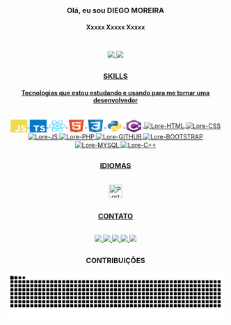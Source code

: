 <div align="center">  
  
  ### Olá, eu sou DIEGO MOREIRA
  #### Xxxxx Xxxxx Xxxxx
  
  ##
  
  <br>  
  
  <div align="center">
    <a href="https://github.com/dmsdiegomoreira">
    <img height="180em" src="https://github-readme-stats.vercel.app/api?username=dmsdiegomoreira&show_icons=true&theme=default&include_all_commits=true&count_private=true&locale=pt-br"/>
    <img height="180em" src="https://github-readme-stats.vercel.app/api/top-langs/?username=rafaballerini&layout=compact&langs_count=7&theme=default&locale=pt-br"/>
  </div>
    
  ##

  ### SKILLS
  #### Tecnologias que estou estudando e usando para me tornar uma desenvolvedor
    
  <br>
    
  <div style="display: inline_block">
    <img align="center" alt="Rafa-Js" height="30" width="40" src="https://raw.githubusercontent.com/devicons/devicon/master/icons/javascript/javascript-plain.svg">
    <img align="center" alt="Rafa-Ts" height="30" width="40" src="https://raw.githubusercontent.com/devicons/devicon/master/icons/typescript/typescript-plain.svg">
    <img align="center" alt="Rafa-React" height="30" width="40" src="https://raw.githubusercontent.com/devicons/devicon/master/icons/react/react-original.svg">
    <img align="center" alt="Rafa-HTML" height="30" width="40" src="https://raw.githubusercontent.com/devicons/devicon/master/icons/html5/html5-original.svg">
    <img align="center" alt="Rafa-CSS" height="30" width="40" src="https://raw.githubusercontent.com/devicons/devicon/master/icons/css3/css3-original.svg">
    <img align="center" alt="Rafa-Python" height="30" width="40" src="https://raw.githubusercontent.com/devicons/devicon/master/icons/python/python-original.svg">
    <img align="center" alt="Rafa-Csharp" height="30" width="40" src="https://raw.githubusercontent.com/devicons/devicon/master/icons/csharp/csharp-original.svg">
    <img align="center" alt="Lore-HTML" height="30" width="40" src="https://cdn.jsdelivr.net/gh/devicons/devicon/icons/html5/html5-original.svg">
    <img align="center" alt="Lore-CSS" height="30" width="40" src="https://cdn.jsdelivr.net/gh/devicons/devicon/icons/css3/css3-original.svg">
    <img align="center" alt="Lore-JS" height="30" width="40" src="https://cdn.jsdelivr.net/gh/devicons/devicon/icons/javascript/javascript-original.svg">
    <img align="center" alt="Lore-PHP" height="30" width="40" src="https://cdn.jsdelivr.net/gh/devicons/devicon/icons/php/php-original.svg">
    <img align="center" alt="Lore-GITHUB" height="30" width="40" src="https://cdn.jsdelivr.net/gh/devicons/devicon/icons/github/github-original.svg">
    <img align="center" alt="Lore-BOOTSTRAP" height="30" width="40" src="https://cdn.jsdelivr.net/gh/devicons/devicon/icons/bootstrap/bootstrap-original.svg">
    <img align="center" alt="Lore-MYSQL" height="30" width="40" src="https://cdn.jsdelivr.net/gh/devicons/devicon/icons/mysql/mysql-original-wordmark.svg">
    <img align="center" alt="Lore-C++" height="30" width="40" src="https://cdn.jsdelivr.net/gh/devicons/devicon/icons/cplusplus/cplusplus-original.svg">
  </div> 

  ##
    
  ### IDIOMAS
    
  <br>
  
  <div align="center">  
    <img src="https://img.icons8.com/color/48/000000/brazil.png" height="30" width="30" title="Português"/>
 </div>
    
  ##    
  
  ### CONTATO
    
  <br>
    
  <div>
    <a href="https://www.behance.net/dmsdiegomoreira" target="_blank">
      <img src="https://img.shields.io/badge/Behance-0053EF?style=for-the-badge&logo=behance&logoColor=white" target="_blank">
    </a>
    <a href="mailto:dms.diegomoreira@gmail.com">
      <img src="https://img.shields.io/badge/Gmail-BB001B?style=for-the-badge&logo=gmail&logoColor=white" target="_blank">
    </a>
    <a href="https://www.linkedin.com/in/dmsdiegomoreira" target="_blank">
      <img src="https://img.shields.io/badge/LinkedIn-0E76A8?style=for-the-badge&logo=linkedin&logoColor=white" target="_blank">
    </a>
    <a href="https://dmsdiegomoreira.netlify.app" target="_blank">
      <img src="https://img.shields.io/badge/website-000000?style=for-the-badge&logo=About.me&logoColor=white" target="_blank">
    </a>
    <a href="https://bit.ly/3AZgv4V" target="_blank">
      <img src="https://img.shields.io/badge/WhatsApp-00BB2D?style=for-the-badge&logo=whatsapp&logoColor=white" target="_blank">
    </a>    
  </div>
  
  ##
    
  ### CONTRIBUIÇÕES
  
  ![Snake animation](https://github.com/dmsdiegomoreira/dmsdiegomoreira/blob/output/github-contribution-grid-snake.svg)
      
</div>
